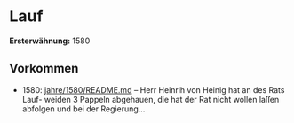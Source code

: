 # Lauf

**Ersterwähnung:** 1580

## Vorkommen
- 1580: [jahre/1580/README.md](../jahre/1580/README.md) – Herr Heinrih von Heinig hat an des Rats Lauf-
weiden 3 Pappeln abgehauen, die hat der Rat nicht
wollen laſſen abfolgen und bei der Regierung...
